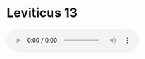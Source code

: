 # Leviticus 13

<audio controls>
  <source src="https://openbible.com/audio/hays/BSB_03_Lev_013_H.mp3" type="audio/mp3" />
  <a href="https://openbible.com/audio/hays/BSB_03_Lev_013_H.mp3" download="https://openbible.com/audio/hays/BSB_03_Lev_013_H.mp3">Download MP3 audio</a>.
</audio>

<!--@include: @/bible/translations/bsb/03_lev/verses/013.md-->